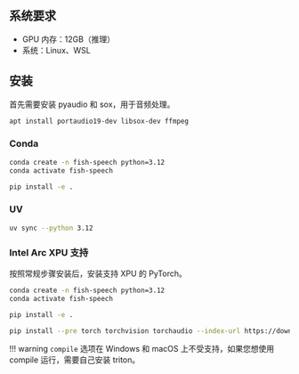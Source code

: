 ## 系统要求

- GPU 内存：12GB（推理）
- 系统：Linux、WSL

## 安装

首先需要安装 pyaudio 和 sox，用于音频处理。

``` bash
apt install portaudio19-dev libsox-dev ffmpeg
```

### Conda

```bash
conda create -n fish-speech python=3.12
conda activate fish-speech

pip install -e .
```

### UV

```bash
uv sync --python 3.12
```

### Intel Arc XPU 支持

按照常规步骤安装后，安装支持 XPU 的 PyTorch。

```bash
conda create -n fish-speech python=3.12
conda activate fish-speech

pip install -e .

pip install --pre torch torchvision torchaudio --index-url https://download.pytorch.org/whl/nightly/xpu
```

!!! warning
    `compile` 选项在 Windows 和 macOS 上不受支持，如果您想使用 compile 运行，需要自己安装 triton。
